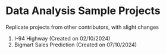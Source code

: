 # Data Analysis Sample Projects
Replicate projects from other contributors, with slight changes

1. I-94 Highway (Created on 02/10/2024)
2. Bigmart Sales Prediction (Created on 07/10/2024)
